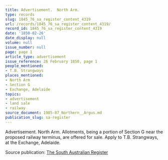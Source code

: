 ```yaml
---
title: Advertisement.  North Arm.
type: records
slug: 1845_76_sa_register_content_4319
url: /records/1845_76_sa_register_content_4319/
record_id: 1845_76_sa_register_content_4319
date: '1850-02-26'
date_display: null
volume: null
issue_number: null
page: page 1
article_type: advertisement
issue_reference: 26 February 1850, page 1
people_mentioned:
- T.B. Strangways
places_mentioned:
- North Arm
- Section G
- Exchange, Adelaide
topics:
- advertisement
- land sale
- railway
source_document: 1985-87_Northern__Argus.md
publication_slug: sa-register
---
```


Advertisement.  North Arm.  Allotments, being a portion of Section G near the proposed railway terminus, are offered for sale.  Apply to T.B. Strangways, at the Exchange, Adelaide.

Source publication: [The South Australian Register](/publications/sa-register/)
